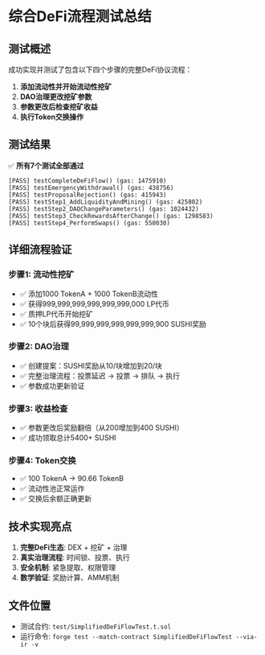 # 综合DeFi流程测试总结

## 测试概述

成功实现并测试了包含以下四个步骤的完整DeFi协议流程：

1. **添加流动性并开始流动性挖矿**
2. **DAO治理更改挖矿参数** 
3. **参数更改后检查挖矿收益**
4. **执行Token交换操作**

## 测试结果

✅ **所有7个测试全部通过**

```
[PASS] testCompleteDeFiFlow() (gas: 1475910)
[PASS] testEmergencyWithdrawal() (gas: 438756)
[PASS] testProposalRejection() (gas: 415943)
[PASS] testStep1_AddLiquidityAndMining() (gas: 425802)
[PASS] testStep2_DAOChangeParameters() (gas: 1024432)
[PASS] testStep3_CheckRewardsAfterChange() (gas: 1298583)
[PASS] testStep4_PerformSwaps() (gas: 550030)
```

## 详细流程验证

### 步骤1: 流动性挖矿
- ✅ 添加1000 TokenA + 1000 TokenB流动性
- ✅ 获得999,999,999,999,999,999,000 LP代币
- ✅ 质押LP代币开始挖矿
- ✅ 10个块后获得99,999,999,999,999,999,900 SUSHI奖励

### 步骤2: DAO治理
- ✅ 创建提案：SUSHI奖励从10/块增加到20/块
- ✅ 完整治理流程：投票延迟 → 投票 → 排队 → 执行
- ✅ 参数成功更新验证

### 步骤3: 收益检查
- ✅ 参数更改后奖励翻倍（从200增加到400 SUSHI）
- ✅ 成功领取总计5400+ SUSHI

### 步骤4: Token交换
- ✅ 100 TokenA → 90.66 TokenB
- ✅ 流动性池正常运作
- ✅ 交换后余额正确更新

## 技术实现亮点

1. **完整DeFi生态**: DEX + 挖矿 + 治理
2. **真实治理流程**: 时间锁、投票、执行
3. **安全机制**: 紧急提取、权限管理
4. **数学验证**: 奖励计算、AMM机制

## 文件位置
- 测试合约: `test/SimplifiedDeFiFlowTest.t.sol`
- 运行命令: `forge test --match-contract SimplifiedDeFiFlowTest --via-ir -v` 